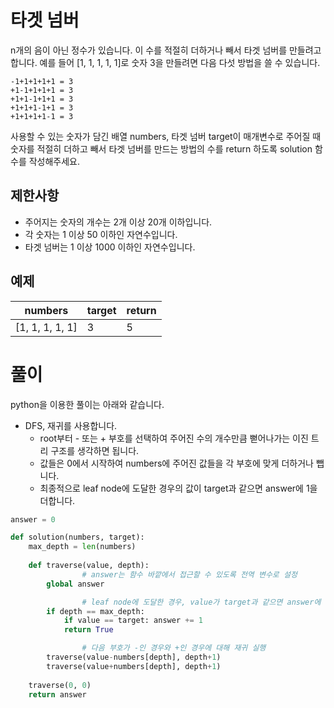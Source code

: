 # 타겟 넘버

n개의 음이 아닌 정수가 있습니다. 이 수를 적절히 더하거나 빼서 타겟 넘버를 만들려고 합니다. 예를 들어 [1, 1, 1, 1, 1]로 숫자 3을 만들려면 다음 다섯 방법을 쓸 수 있습니다.

```
-1+1+1+1+1 = 3
+1-1+1+1+1 = 3
+1+1-1+1+1 = 3
+1+1+1-1+1 = 3
+1+1+1+1-1 = 3
```

사용할 수 있는 숫자가 담긴 배열 numbers, 타겟 넘버 target이 매개변수로 주어질 때 숫자를 적절히 더하고 빼서 타겟 넘버를 만드는 방법의 수를 return 하도록 solution 함수를 작성해주세요.

## 제한사항

- 주어지는 숫자의 개수는 2개 이상 20개 이하입니다.
- 각 숫자는 1 이상 50 이하인 자연수입니다.
- 타겟 넘버는 1 이상 1000 이하인 자연수입니다.

## 예제

| numbers | target | return |
| --- | --- | --- |
| [1, 1, 1, 1, 1] | 3 | 5 |

# 풀이

python을 이용한 풀이는 아래와 같습니다.

- DFS, 재귀를 사용합니다.
    - root부터 - 또는 + 부호를 선택하여 주어진 수의 개수만큼 뻗어나가는 이진 트리 구조를 생각하면 됩니다.
    - 값들은 0에서 시작하여 numbers에 주어진 값들을 각 부호에 맞게 더하거나 뺍니다.
    - 최종적으로 leaf node에 도달한 경우의 값이 target과 같으면 answer에 1을 더합니다.

```python
answer = 0

def solution(numbers, target):
    max_depth = len(numbers)
    
    def traverse(value, depth):
				# answer는 함수 바깥에서 접근할 수 있도록 전역 변수로 설정
        global answer

				# leaf node에 도달한 경우, value가 target과 같으면 answer에 1을 더함
        if depth == max_depth:
            if value == target: answer += 1
            return True

				# 다음 부호가 -인 경우와 +인 경우에 대해 재귀 실행
        traverse(value-numbers[depth], depth+1)
        traverse(value+numbers[depth], depth+1)
        
    traverse(0, 0)
    return answer
```